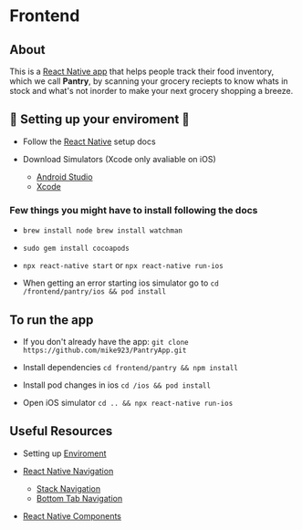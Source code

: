 # Frontend

## About

This is a [React Native app](https://reactnative.dev/) that helps people track their food inventory, which we call **Pantry**, by scanning your grocery reciepts to know whats in stock and what's not inorder to make your next grocery shopping a breeze.

## 🚨 Setting up your enviroment 🚨

- Follow the [React Native](https://reactnative.dev/docs/environment-setup) setup docs

- Download Simulators (Xcode only avaliable on iOS)

  - [Android Studio](https://developer.android.com/studio?gclid=EAIaIQobChMI5bPP9obN6AIVip-fCh3PggusEAAYASAAEgIyRfD_BwE&gclsrc=aw.ds)
  - [Xcode](https://apps.apple.com/us/app/xcode/id497799835?mt=12)

### Few things you might have to install following the docs

- ``` brew install node brew install watchman ```

- ``` sudo gem install cocoapods ```

- ``` npx react-native start ``` or ``` npx react-native run-ios ```

- When getting an error starting ios simulator go to ```cd /frontend/pantry/ios && pod install ```

## To run the app

- If you don't already have the app: ``` git clone https://github.com/mike923/PantryApp.git ```

- Install dependencies ``` cd frontend/pantry && npm install ```

- Install pod changes in ios ``` cd /ios && pod install ```

- Open iOS simulator ``` cd .. && npx react-native run-ios ```

## Useful Resources

- Setting up [Enviroment](https://reactnative.dev/docs/environment-setup)

- [React Native Navigation](https://reactnavigation.org/)
  - [Stack Navigation](https://reactnavigation.org/docs/stack-navigator/)
  - [Bottom Tab Navigation](https://reactnavigation.org/docs/tab-based-navigation)

- [React Native Components](https://reactnative.dev/docs/components-and-apis#user-interface)








